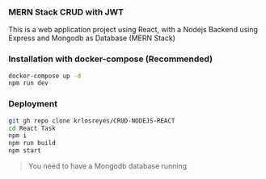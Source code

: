 ### MERN Stack CRUD with JWT

This is a web application project using React, with a Nodejs Backend using Express and Mongodb as Database (MERN Stack)

### Installation with docker-compose (Recommended)

```sh
docker-compose up -d
npm run dev
```

### Deployment

```sh
git gh repo clone krlosreyes/CRUD-NODEJS-REACT
cd React Task 
npm i
npm run build
npm start
```

> You need to have a Mongodb database running
